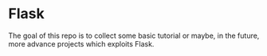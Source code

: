# Flask
The goal of this repo is to collect some basic tutorial or maybe, in the future, more advance projects which exploits Flask. 
